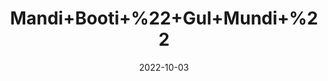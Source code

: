 ---
title: 'Mandi+Booti+%22+Gul+Mundi+%22'
date: '2022-10-03' 
metatag: '' 
inventory: '0' 
draft: false 
# meta description 
shortDescripton: 'Mundi+booti+is+an+aromatic+herb+that+contains+essential+amount+of+mineral%2c+volatile+oil%2c+fatty+acids+and+glucoside+and+It+give+relief+from+migraine.'
description: 'Herb'
longdescription: ''
featured: True
# product Price
price: '40.0'
# Product Short Description
shortDescription: 'Mundi+booti+is+an+aromatic+herb+that+contains+essential+amount+of+mineral%2c+volatile+oil%2c+fatty+acids+and+glucoside+and+It+give+relief+from+migraine.'
productID: '641707F4-1129-ED11-9968-005056B3A416'
type: 'products'
category: 'Herb' 
thumnailproduct: 'https://eraconnect.blob.core.windows.net/product-images/aminsaddiquidawakhana/641707F4-1129-ED11-9968-005056B3A416.webp' 
images:
  - image: 'https://eraconnect.blob.core.windows.net/product-images/aminsaddiquidawakhana/641707F4-1129-ED11-9968-005056B3A416.webp'  
Variants:
---